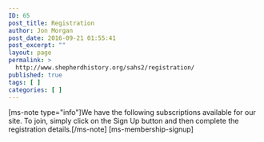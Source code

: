 ```yaml
---
ID: 65
post_title: Registration
author: Jon Morgan
post_date: 2016-09-21 01:55:41
post_excerpt: ""
layout: page
permalink: >
  http://www.shepherdhistory.org/sahs2/registration/
published: true
tags: [ ]
categories: [ ]
---
```

[ms-note type="info"]We have the following subscriptions available for our site. To join, simply click on the Sign Up button and then complete the registration details.[/ms-note]
[ms-membership-signup]